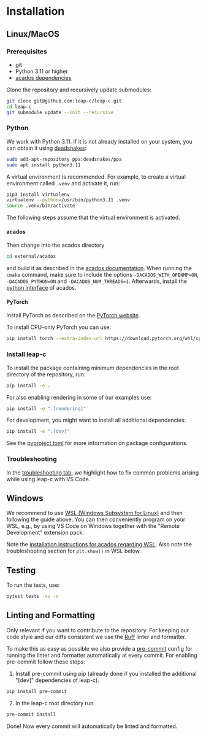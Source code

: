 # Installation

## Linux/MacOS

### Prerequisites

- git
- Python 3.11 or higher
- [acados dependencies](https://docs.acados.org/installation/index.html)

Clone the repository and recursively update submodules:
```bash
git clone git@github.com:leap-c/leap-c.git
cd leap-c
git submodule update --init --recursive
```

### Python

We work with Python 3.11. If it is not already installed on your system, you can obtain it using [deadsnakes](https://launchpad.net/~deadsnakes/+archive/ubuntu/ppa):
```bash
sudo add-apt-repository ppa:deadsnakes/ppa
sudo apt install python3.11
```

A virtual environment is recommended. For example, to create a virtual environment called `.venv`
and activate it, run:

```bash
pip3 install virtualenv
virtualenv --python=/usr/bin/python3.11 .venv
source .venv/bin/activate
```

The following steps assume that the virtual environment is activated.

#### acados

Then change into the acados directory

```bash
cd external/acados
```

and build it as described in the [acados documentation](https://docs.acados.org/installation/index.html). When running the
`cmake` command, make sure to include the options `-DACADOS_WITH_OPENMP=ON`, `-DACADOS_PYTHON=ON` and `-DACADOS_NUM_THREADS=1`.
Afterwards, install the [python interface](https://docs.acados.org/python_interface/index.html) of acados.

#### PyTorch

Install PyTorch as described on the [PyTorch website](https://pytorch.org/get-started/locally/).

To install CPU-only PyTorch you can use:

``` bash
pip install torch --extra-index-url https://download.pytorch.org/whl/cpu
```

### Install leap-c

To install the package containing minimum dependencies in the root directory of the repository, run:

```bash
pip install -e .
```

For also enabling rendering in some of our examples use:

```bash
pip install -e ".[rendering]"
```

For development, you might want to install all additional dependencies:

```bash
pip install -e ".[dev]"
```

See the [pyproject.toml](https://github.com/leap-c/leap-c/blob/main/pyproject.toml) for more information on package configurations.

### Troubleshooting
In the [troubleshooting tab](https://leap-c.github.io/leap-c/troubleshooting.html),
we highlight how to fix common problems arising while using leap-c with VS Code.

## Windows
We recommend to use [WSL (Windows Subsystem for Linux)](https://ubuntu.com/desktop/wsl) and then following the guide above.
You can then conveniently program on your WSL, e.g.,
by using VS Code on Windows together with the "Remote Development" extension pack.

Note the [installation instructions for acados regarding WSL](https://docs.acados.org/installation/index.html#windows-10-wsl).
Also note the troubleshooting section for `plt.show()` in WSL below.

## Testing

To run the tests, use:

```bash
pytest tests -vv -s
```

## Linting and Formatting

Only relevant if you want to contribute to the repository.
For keeping our code style and our diffs consistent we use the [Ruff](https://docs.astral.sh/ruff/) linter and formatter.

To make this as easy as possible we also provide a [pre-commit](https://pre-commit.com/) config for running the linter and formatter automatically at every commit. For enabling pre-commit follow these steps:

1. Install pre-commit using pip (already done if you installed the additional "[dev]" dependencies of leap-c).
```bash
pip install pre-commit
```

2. In the leap-c root directory run
```bash
pre-commit install
```

Done! Now every commit will automatically be linted and formatted.